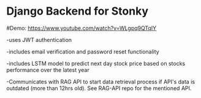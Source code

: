# Django Backend for Stonky
#Demo: https://www.youtube.com/watch?v=WLgpq9QTqIY

-uses JWT authentication

-includes email verification and password reset functionality 

-includes LSTM model to predict next day stock price based on stocks performance over the latest year 

-Communicates with RAG API to start data retrieval process if API's data is outdated (more than 12hrs old). See RAG-API repo for the mentioned API.
